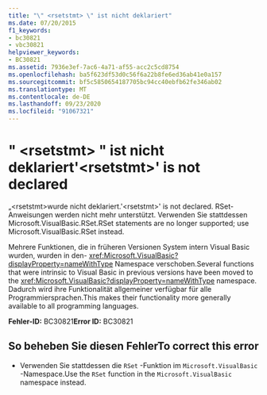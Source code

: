 ```yaml
---
title: "\" <rsetstmt> \" ist nicht deklariert"
ms.date: 07/20/2015
f1_keywords:
- bc30821
- vbc30821
helpviewer_keywords:
- BC30821
ms.assetid: 7936e3ef-7ac6-4a71-af55-acc2c5cd8754
ms.openlocfilehash: ba5f623df53d0c56f6a22b8fe6ed36ab41e0a157
ms.sourcegitcommit: bf5c5850654187705bc94cc40ebfb62fe346ab02
ms.translationtype: MT
ms.contentlocale: de-DE
ms.lasthandoff: 09/23/2020
ms.locfileid: "91067321"
---
```

# <a name="rsetstmt-is-not-declared"></a><span data-ttu-id="5a936-102">" \<rsetstmt> " ist nicht deklariert</span><span class="sxs-lookup"><span data-stu-id="5a936-102">'\<rsetstmt>' is not declared</span></span>

<span data-ttu-id="5a936-103">„\<rsetstmt>wurde nicht deklariert.</span><span class="sxs-lookup"><span data-stu-id="5a936-103">'\<rsetstmt>' is not declared.</span></span> <span data-ttu-id="5a936-104">RSet-Anweisungen werden nicht mehr unterstützt. Verwenden Sie stattdessen Microsoft.VisualBasic.RSet.</span><span class="sxs-lookup"><span data-stu-id="5a936-104">RSet statements are no longer supported; use Microsoft.VisualBasic.RSet instead.</span></span>  
  
 <span data-ttu-id="5a936-105">Mehrere Funktionen, die in früheren Versionen System intern Visual Basic wurden, wurden in den- <xref:Microsoft.VisualBasic?displayProperty=nameWithType> Namespace verschoben.</span><span class="sxs-lookup"><span data-stu-id="5a936-105">Several functions that were intrinsic to Visual Basic in previous versions have been moved to the <xref:Microsoft.VisualBasic?displayProperty=nameWithType> namespace.</span></span> <span data-ttu-id="5a936-106">Dadurch wird ihre Funktionalität allgemeiner verfügbar für alle Programmiersprachen.</span><span class="sxs-lookup"><span data-stu-id="5a936-106">This makes their functionality more generally available to all programming languages.</span></span>  
  
 <span data-ttu-id="5a936-107">**Fehler-ID:** BC30821</span><span class="sxs-lookup"><span data-stu-id="5a936-107">**Error ID:** BC30821</span></span>  
  
## <a name="to-correct-this-error"></a><span data-ttu-id="5a936-108">So beheben Sie diesen Fehler</span><span class="sxs-lookup"><span data-stu-id="5a936-108">To correct this error</span></span>  
  
- <span data-ttu-id="5a936-109">Verwenden Sie stattdessen die `RSet` -Funktion im `Microsoft.VisualBasic` -Namespace.</span><span class="sxs-lookup"><span data-stu-id="5a936-109">Use the `RSet` function in the `Microsoft.VisualBasic` namespace instead.</span></span>  
